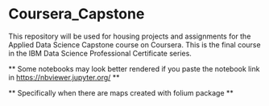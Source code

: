 # Coursera_Capstone
This repository will be used for housing projects and assignments for the Applied Data Science Capstone course on Coursera. This is the final course in the IBM Data Science Professional Certificate series.

** Some notebooks may look better rendered if you paste the notebook link in https://nbviewer.jupyter.org/ **

** Specifically when there are maps created with folium package **
